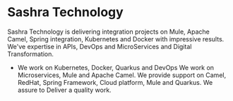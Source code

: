 
# Sashra Technology <br>
Sashra Technology is delivering integration projects on Mule, Apache Camel, Spring integration, Kubernetes and Docker with impressive results. 
We've expertise in APIs, DevOps and MicroServices and Digital Transformation.

* We work on Kubernetes, Docker, Quarkus and DevOps
We work on Microservices, Mule and Apache Camel.
We provide support on Camel, RedHat, Spring Framework, Cloud platform, Mule and Quarkus.
We assure to Deliver a quality work.
